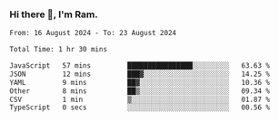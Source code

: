 ### Hi there 👋, I'm Ram.

<!--START_SECTION:waka-->

```txt
From: 16 August 2024 - To: 23 August 2024

Total Time: 1 hr 30 mins

JavaScript   57 mins         ████████████████░░░░░░░░░   63.63 %
JSON         12 mins         ███▓░░░░░░░░░░░░░░░░░░░░░   14.25 %
YAML         9 mins          ██▓░░░░░░░░░░░░░░░░░░░░░░   10.36 %
Other        8 mins          ██▒░░░░░░░░░░░░░░░░░░░░░░   09.34 %
CSV          1 min           ▒░░░░░░░░░░░░░░░░░░░░░░░░   01.87 %
TypeScript   0 secs          ░░░░░░░░░░░░░░░░░░░░░░░░░   00.56 %
```

<!--END_SECTION:waka-->
